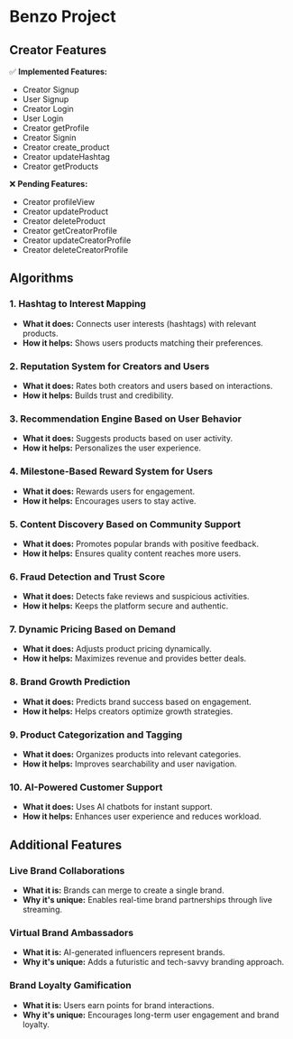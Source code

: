 # Benzo Project

## Creator Features

✅ **Implemented Features:**
- Creator Signup  
- User Signup  
- Creator Login  
- User Login  
- Creator getProfile  
- Creator Signin  
- Creator create_product  
- Creator updateHashtag  
- Creator getProducts  

❌ **Pending Features:**
- Creator profileView  
- Creator updateProduct  
- Creator deleteProduct  
- Creator getCreatorProfile  
- Creator updateCreatorProfile  
- Creator deleteCreatorProfile  

## Algorithms

### 1. Hashtag to Interest Mapping
- **What it does:** Connects user interests (hashtags) with relevant products.
- **How it helps:** Shows users products matching their preferences.

### 2. Reputation System for Creators and Users
- **What it does:** Rates both creators and users based on interactions.
- **How it helps:** Builds trust and credibility.

### 3. Recommendation Engine Based on User Behavior
- **What it does:** Suggests products based on user activity.
- **How it helps:** Personalizes the user experience.

### 4. Milestone-Based Reward System for Users
- **What it does:** Rewards users for engagement.
- **How it helps:** Encourages users to stay active.

### 5. Content Discovery Based on Community Support
- **What it does:** Promotes popular brands with positive feedback.
- **How it helps:** Ensures quality content reaches more users.

### 6. Fraud Detection and Trust Score
- **What it does:** Detects fake reviews and suspicious activities.
- **How it helps:** Keeps the platform secure and authentic.

### 7. Dynamic Pricing Based on Demand
- **What it does:** Adjusts product pricing dynamically.
- **How it helps:** Maximizes revenue and provides better deals.

### 8. Brand Growth Prediction
- **What it does:** Predicts brand success based on engagement.
- **How it helps:** Helps creators optimize growth strategies.

### 9. Product Categorization and Tagging
- **What it does:** Organizes products into relevant categories.
- **How it helps:** Improves searchability and user navigation.

### 10. AI-Powered Customer Support
- **What it does:** Uses AI chatbots for instant support.
- **How it helps:** Enhances user experience and reduces workload.

## Additional Features

### Live Brand Collaborations
- **What it is:** Brands can merge to create a single brand.
- **Why it's unique:** Enables real-time brand partnerships through live streaming.

### Virtual Brand Ambassadors
- **What it is:** AI-generated influencers represent brands.
- **Why it's unique:** Adds a futuristic and tech-savvy branding approach.

### Brand Loyalty Gamification
- **What it is:** Users earn points for brand interactions.
- **Why it's unique:** Encourages long-term user engagement and brand loyalty.
